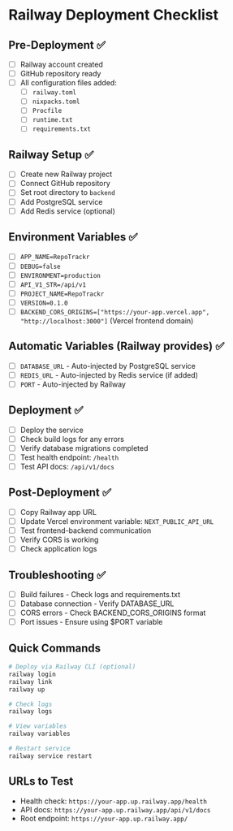 # Railway Deployment Checklist

## Pre-Deployment ✅

- [ ] Railway account created
- [ ] GitHub repository ready
- [ ] All configuration files added:
  - [ ] `railway.toml`
  - [ ] `nixpacks.toml`
  - [ ] `Procfile`
  - [ ] `runtime.txt`
  - [ ] `requirements.txt`

## Railway Setup ✅

- [ ] Create new Railway project
- [ ] Connect GitHub repository
- [ ] Set root directory to `backend`
- [ ] Add PostgreSQL service
- [ ] Add Redis service (optional)

## Environment Variables ✅

- [ ] `APP_NAME=RepoTrackr`
- [ ] `DEBUG=false`
- [ ] `ENVIRONMENT=production`
- [ ] `API_V1_STR=/api/v1`
- [ ] `PROJECT_NAME=RepoTrackr`
- [ ] `VERSION=0.1.0`
- [ ] `BACKEND_CORS_ORIGINS=["https://your-app.vercel.app", "http://localhost:3000"]` (Vercel frontend domain)

## Automatic Variables (Railway provides) ✅

- [ ] `DATABASE_URL` - Auto-injected by PostgreSQL service
- [ ] `REDIS_URL` - Auto-injected by Redis service (if added)
- [ ] `PORT` - Auto-injected by Railway

## Deployment ✅

- [ ] Deploy the service
- [ ] Check build logs for any errors
- [ ] Verify database migrations completed
- [ ] Test health endpoint: `/health`
- [ ] Test API docs: `/api/v1/docs`

## Post-Deployment ✅

- [ ] Copy Railway app URL
- [ ] Update Vercel environment variable: `NEXT_PUBLIC_API_URL`
- [ ] Test frontend-backend communication
- [ ] Verify CORS is working
- [ ] Check application logs

## Troubleshooting ✅

- [ ] Build failures - Check logs and requirements.txt
- [ ] Database connection - Verify DATABASE_URL
- [ ] CORS errors - Check BACKEND_CORS_ORIGINS format
- [ ] Port issues - Ensure using $PORT variable

## Quick Commands

```bash
# Deploy via Railway CLI (optional)
railway login
railway link
railway up

# Check logs
railway logs

# View variables
railway variables

# Restart service
railway service restart
```

## URLs to Test

- Health check: `https://your-app.up.railway.app/health`
- API docs: `https://your-app.up.railway.app/api/v1/docs`
- Root endpoint: `https://your-app.up.railway.app/`
